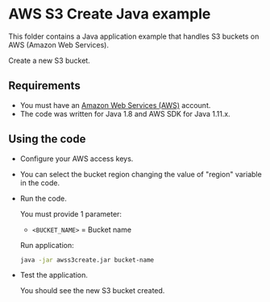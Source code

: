 # AWS S3 Create Java example

This folder contains a Java application example that handles S3 buckets on AWS (Amazon Web Services).

Create a new S3 bucket.

## Requirements

* You must have an [Amazon Web Services (AWS)](http://aws.amazon.com/) account.
* The code was written for Java 1.8 and AWS SDK for Java 1.11.x.

## Using the code

* Configure your AWS access keys.

* You can select the bucket region changing the value of "region" variable in the code.

* Run the code.

  You must provide 1 parameter:
  
  * `<BUCKET_NAME>` = Bucket name

  Run application:

  ```bash
  java -jar awss3create.jar bucket-name
  ```

* Test the application.

  You should see the new S3 bucket created.

